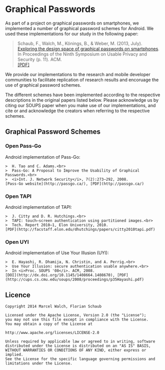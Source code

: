 # Graphical Passwords

As part of a project on graphical passwords on smartphones, we implemented a number of graphical password schemes for Android. 
We used these implementations for our study in the following paper:

>  Schaub, F., Walch, M., Könings, B., & Weber, M. (2013, July).<br>
>  [Exploring the design space of graphical passwords on smartphones](http://dl.acm.org/citation.cfm?id=2501615).<br>
>  In Proceedings of the Ninth Symposium on Usable Privacy and Security (p. 11). ACM.<br>
>  [[PDF]](http://cups.cs.cmu.edu/soups/2013/proceedings/a11_Schaub.pdf)

We provide our implementations to the research and mobile developer communities to facilitate replication of research results and encoruage the use of graphical password schemes.

The different schemes have been implemented according to the respective descriptions in the original papers listed below. Please acknowledge us by citing our SOUPS paper when you make use of our implementations, and cite or and acknowledge the creators when referring to the respective schemes.

## Graphical Password Schemes

### Open Pass-Go

Android implementation of Pass-Go:

    >  H. Tao and C. Adams.<br> 
    >  Pass-Go: A Proposal to Improve the Usability of Graphical Passwords.<br>
    >  <i>Int. J. Network Security</i>, 7(2):273–292, 2008.
	[Pass-Go website](http://passgo.ca/), [PDF](http://passgo.ca/)

### Open TAPI
Android implementation of TAPI:

    >  J. Citty and D. R. Hutchings.<br> 
    >  TAPI: touch–screen authentication using partitioned images.<br>
    >  Tech. Report 2010–1, Elon University, 2010.
	[PDF](http://facstaff.elon.edu/dhutchings/papers/citty2010tapi.pdf)

### Open UYI
Android implementation of Use Your Illusion (UYI):

    >  E. Hayashi, R. Dhamija, N. Christin, and A. Perrig.<br> 
    >  Use Your Illusion: secure authentication usable anywhere.<br>
    >  In <i>Proc. SOUPS '08</i>. ACM, 2008.
	[DOI](http://dx.doi.org/10.1145/1408664.1408670), [PDF](http://cups.cs.cmu.edu/soups/2008/proceedings/p35Hayashi.pdf)
	

## Licence

    Copyright 2014 Marcel Walch, Florian Schaub

    Licensed under the Apache License, Version 2.0 (the "License");
    you may not use this file except in compliance with the License.
    You may obtain a copy of the License at

    http://www.apache.org/licenses/LICENSE-2.0

    Unless required by applicable law or agreed to in writing, software
    distributed under the License is distributed on an "AS IS" BASIS,
    WITHOUT WARRANTIES OR CONDITIONS OF ANY KIND, either express or implied.
    See the License for the specific language governing permissions and
    limitations under the License.
